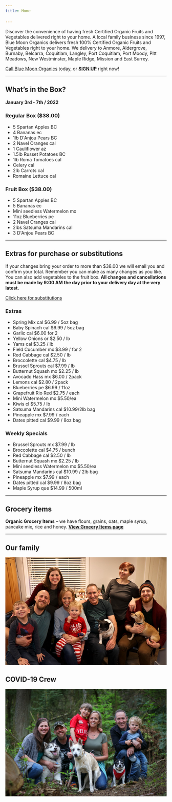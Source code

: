 ```yaml
---
title: Home

---
```

Discover the convenience of having fresh Certified Organic Fruits and Vegetables delivered right to your home. A local family business since 1997, Blue Moon Organics delivers fresh 100% Certified Organic Fruits and Vegetables right to your home. We delivery to Anmore, Aldergrove, Burnaby, Belcarra, Coquitlam, Langley, Port Coquitlam, Port Moody, Pitt Meadows, New Westminster, Maple Ridge, Mission and East Surrey.

[Call Blue Moon Organics](/contact) today, or [**SIGN UP**](/sign-up) right now!

***

## What’s in the Box?

#### **January 3rd - 7th / 2022**

### Regular Box ($38.00)

* 5 Spartan Apples  BC
* 4 Bananas  ec
* 1lb D'Anjou Pears  BC
* 2 Navel Oranges  cal
* 1 Cauliflower  az
* 1.5lb Russet Potatoes  BC
* 1lb Roma Tomatoes  cal
* Celery  cal
* 2lb Carrots  cal
* Romaine Lettuce  cal

### Fruit Box ($38.00)

* 5 Spartan Apples  BC
* 5 Bananas  ec
* Mini seedless Watermelon mx
* 11oz Blueberries  pe
* 2 Navel Oranges  cal
* 2lbs Satsuma Mandarins  cal
* 3 D'Anjou Pears  BC

***

## Extras for purchase or substitutions

If your changes bring your order to more than $38.00 we will email you and confirm your total. Remember you can make as many changes as you like. You can also add vegetables to the fruit box. **All changes and cancellations must be made by 9:00 AM the day prior to your delivery day at the very latest.**

[Click here for substitutions](/substitutions "Click here for substitutions")

### Extras

* Spring Mix  cal   $6.99 / 5oz bag
* Baby Spinach cal   $6.99 / 5oz bag
* Garlic  cal   $6.00 for 2
* Yellow Onions  or   $2.50 / lb
* Yams  cal   $3.25 / lb
* Field Cucumber  mx    $3.99 / for 2
* Red Cabbage  cal  $2.50 / lb
* Broccolette  cal   $4.75 / lb
* Brussel Sprouts  cal   $7.99 / lb
* Butternut Squash  mx  $2.25 / lb
* Avocado Hass mx  $6.00 / 2pack
* Lemons  cal   $2.80 / 2pack
* Blueberries  pe   $6.99 / 11oz
* Grapefruit Rio Red  $2.75 / each
* Mini Watermelon  mx  $5.50/ea
* Kiwis  cl   $5.75 / lb
* Satsuma Mandarins  cal $10.99/2lb bag
* Pineapple  mx  $7.99 / each
* Dates pitted  cal  $9.99 / 8oz bag

### Weekly Specials

* Brussel Sprouts  mx    $7.99 / lb
* Broccolette  cal  $4.75 / bunch
* Red Cabbage  cal   $2.50 / lb
* Butternut Squash  mx   $2.25 / lb
* Mini seedless Watermelon mx $5.50/ea
* Satsuma Mandarins  cal  $10.99 / 2lb bag
* Pineapple  mx   $7.99 / each
* Dates pitted  cal  $9.99 / 8oz bag
* Maple Syrup  que  $14.99 / 500ml

***

## Grocery items

**Organic Grocery Items** – we have flours, grains, oats, maple syrup, pancake mix, rice and honey. [**View Grocery Items page**](/groceries)

***

## Our family

![Our family.](./uploads/IMG_1376-copy.jpg "Our family")

## COVID-19 Crew

![COVID-19 crew.](./uploads/covid.jpg "COVID-19 crew")